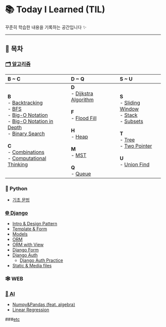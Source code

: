 # 📚 Today I Learned (TIL)

꾸준히 학습한 내용을 기록하는 공간입니다 ✨

---

## 📌 목차
### [🗂️ 알고리즘](Algorithm/)

| B ~ C | D ~ Q | S ~ U |
| :--- | :--- | :--- |
| **B**<br>  - [Backtracking](Algorithm/Backtracking&Tree.md)<br>  - [BFS](Algorithm/bfs_(feat_flood_fill).md)<br>  - [Big-O Notation](Algorithm/Big_O_notation.md)<br>    - [Big-O Notation in Depth](Algorithm/Big-O_notation_in_depth.md)<br>  - [Binary Search](Algorithm/binary_search.md)<br><br>**C**<br>  - [Combinations](Algorithm/Subsets&Combinations.md)<br>  - [Computational Thinking](Algorithm/Computational_thinking.md) | **D**<br>  - [Dijkstra Algorithm](Algorithm/MST_Dijkstra.md)<br><br>**F**<br>  - [Flood Fill](Algorithm/bfs_(feat_flood_fill).md)<br><br>**H**<br>  - [Heap](Algorithm/Heap.md)<br><br>**M**<br>  - [MST](Algorithm/MST_Dijkstra.md)<br><br>**Q**<br>  - [Queue](Algorithm/Queue.md) | **S**<br>  - [Sliding Window](Algorithm/Two_pointer_Algorithm_and_Window_Sliding.md)<br>  - [Stack](Algorithm/Stack.md)<br>  - [Subsets](Algorithm/Subsets&Combinations.md)<br><br>**T**<br>  - [Tree](Algorithm/Backtracking&Tree.md)<br>  - [Two Pointer](Algorithm/Two_pointer_Algorithm_and_Window_Sliding.md)<br><br>**U**<br>  - [Union Find](Algorithm/Union_find.md) |
### 🐍 Python

-   [기초 문법](Python/Basic_Syntax.md)

### [🌐 Django](Django/)

-   [Intro & Design Pattern](Django/Intro_Design_Pattern.md)
-   [Template & Form](Django/Template_form.md)
-   [Models](Django/Models.md)
-   [ORM](Django/ORM.md)
-   [ORM with View](Django/ORM_with_view.md)
-   [Django Form](Django/Django_form.md)
-   [Django Auth](Django/Django_Auth.md)
    - [Django Auth Practice](Django/Django_Auth_Code)
-   [Static & Media files](Django/static_media_files.md)
### 🕸️ WEB

### [🤖 AI](AI/)
- [Numpy&Pandas (feat. algebra)](AI/Numpy_Pandas_AI.md)
- [Linear Regression](AI/Linear_regression.md)

###[etc](etc/)
